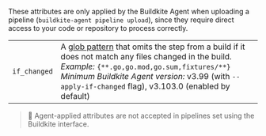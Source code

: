 These attributes are only applied by the Buildkite Agent when uploading a pipeline (`buildkite-agent pipeline upload`), since they require direct access to your code or repository to process correctly.

<table>
  <tr>
    <td><code>if_changed</code></td>
    <td>
      A <a href="https://github.com/DrJosh9000/zzglob?tab=readme-ov-file#pattern-syntax">glob pattern</a> that omits the step from a build if it does not match any files changed in the build. <br/>
      <em>Example:</em> <code>{**.go,go.mod,go.sum,fixtures/**}</code><br/>
      <em>Minimum Buildkite Agent version:</em> v3.99 (with <code>--apply-if-changed</code> flag), v3.103.0 (enabled by default)
    </td>
  </tr>
</table>

> 🚧
> Agent-applied attributes are not accepted in pipelines set using the Buildkite interface.
